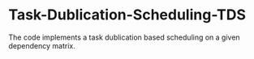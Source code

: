 # Task-Dublication-Scheduling-TDS
The code implements a task dublication based scheduling on a given dependency matrix.
